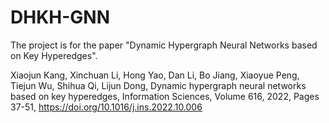 # DHKH-GNN


The project is for the paper "Dynamic Hypergraph Neural Networks based on Key Hyperedges". 

Xiaojun Kang, Xinchuan Li, Hong Yao, Dan Li, Bo Jiang, Xiaoyue Peng, Tiejun Wu, Shihua Qi, Lijun Dong, Dynamic hypergraph neural networks based on key hyperedges, Information Sciences, Volume 616, 2022, Pages 37-51, https://doi.org/10.1016/j.ins.2022.10.006
